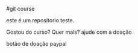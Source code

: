 #git course

este é um repositorio teste.

Gostou do curso? Quer mais? ajude com a doação

botão de doação paypal
